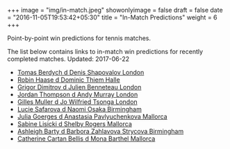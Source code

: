 +++
image = "img/in-match.jpeg"
showonlyimage = false
draft = false
date = "2016-11-05T19:53:42+05:30"
title = "In-Match Predictions"
weight = 6
+++

Point-by-point win predictions for tennis matches.

<!--more-->


The list below contains links to in-match win predictions for recently completed matches. Updated: 2017-06-22

<ul>
<li><a href="/match1/">Tomas Berdych d Denis Shapovalov London</a></li>
<li><a href="/match2/">Robin Haase d Dominic Thiem Halle</a></li>
<li><a href="/match3/">Grigor Dimitrov d Julien Benneteau London</a></li>
<li><a href="/match4/">Jordan Thompson d Andy Murray London</a></li>
<li><a href="/match5/">Gilles Muller d Jo Wilfried Tsonga London</a></li>
<li><a href="/match6/">Lucie Safarova d Naomi Osaka Birmingham</a></li>
<li><a href="/match7/">Julia Goerges d Anastasia Pavlyuchenkova Mallorca</a></li>
<li><a href="/match8/">Sabine Lisicki d Shelby Rogers Mallorca</a></li>
<li><a href="/match9/">Ashleigh Barty d Barbora Zahlavova Strycova Birmingham</a></li>
<li><a href="/match10/">Catherine Cartan Bellis d Mona Barthel Mallorca</a></li>
</ul>
